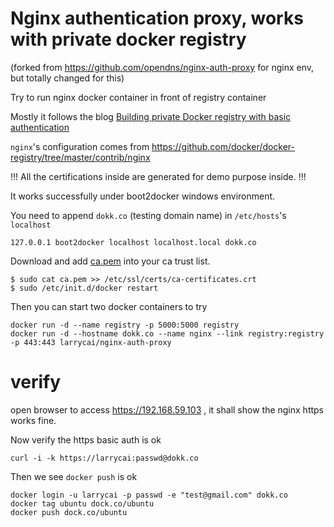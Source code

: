 # Nginx authentication proxy, works with private docker registry #

(forked from https://github.com/opendns/nginx-auth-proxy for nginx env, but totally changed for this)

Try to run nginx docker container in front of registry container

Mostly it follows the blog [Building private Docker registry with basic authentication](
https://medium.com/@deeeet/building-private-docker-registry-with-basic-authentication-with-self-signed-certificate-using-it-e6329085e612)

`nginx`'s configuration comes from https://github.com/docker/docker-registry/tree/master/contrib/nginx

!!! All the certifications inside are generated for demo purpose inside. !!!

It works successfully under boot2docker windows environment.

You need to append `dokk.co` (testing domain name) in  `/etc/hosts`'s `localhost`

    127.0.0.1 boot2docker localhost localhost.local dokk.co
	
Download and add [ca.pem](https://github.com/larrycai/nginx-auth-proxy/blob/master/) into your ca trust list.

    $ sudo cat ca.pem >> /etc/ssl/certs/ca-certificates.crt
    $ sudo /etc/init.d/docker restart

Then you can start two docker containers to try
	
```
docker run -d --name registry -p 5000:5000 registry
docker run -d --hostname dokk.co --name nginx --link registry:registry -p 443:443 larrycai/nginx-auth-proxy
```	
	
# verify #

open browser to access https://192.168.59.103 , it shall show the nginx https works fine.

Now verify the https basic auth is ok

	curl -i -k https://larrycai:passwd@dokk.co
	
Then we see `docker push` is ok

    docker login -u larrycai -p passwd -e "test@gmail.com" dokk.co
	docker tag ubuntu dock.co/ubuntu
	docker push dock.co/ubuntu


